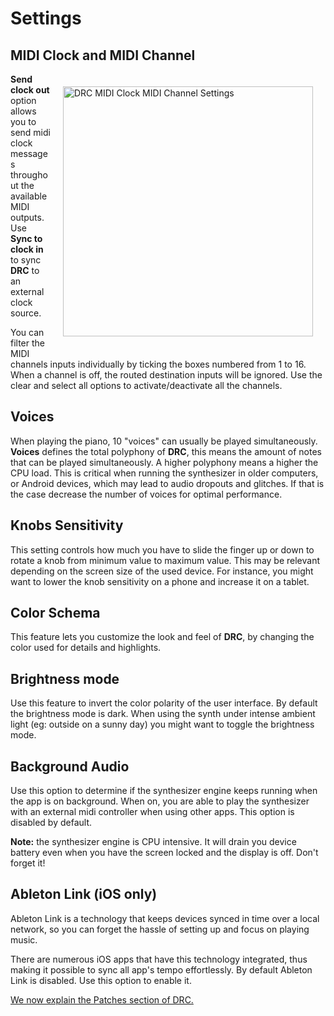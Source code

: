 # Settings

## MIDI Clock and MIDI Channel

<img alt="DRC MIDI Clock MIDI Channel Settings" src="https://www.imaginando.pt/images/products/drc/help/settings/midi-settings.jpg" width="400" style="float: right; padding: 20px; right-padding: 0px;" />

**Send clock out** option allows you to send midi clock messages throughout the available MIDI outputs. Use **Sync to clock in** to sync **DRC** to an external clock source.

You can filter the MIDI channels inputs individually by ticking the boxes numbered from 1 to 16. When a channel is off, the routed destination inputs will be ignored. Use the clear and select all options to activate/deactivate all the channels.

## Voices

When playing the piano, 10 "voices" can usually be played simultaneously. **Voices** defines the total polyphony of **DRC**, this means the amount of notes that can be played simultaneously. A higher polyphony means a higher the CPU load. This is critical when running the synthesizer in older computers, or Android devices, which may lead to audio dropouts and glitches. If that is the case decrease the number of voices for optimal performance.

## Knobs Sensitivity

This setting controls how much you have to slide the finger up or down to rotate a knob from minimum value to maximum value. This may be relevant depending on the screen size of the used device. For instance, you might want to lower the knob sensitivity on a phone and increase it on a tablet.

## Color Schema

This feature lets you customize the look and feel of **DRC**, by changing the color used for details and highlights.

## Brightness mode

Use this feature to invert the color polarity of the user interface. By default the brightness mode is dark. When using the synth under intense ambient light \(eg: outside on a sunny day\) you might want to toggle the brightness mode.

## Background Audio

Use this option to determine if the synthesizer engine keeps running when the app is on background. When on, you are able to play the synthesizer with an external midi controller when using other apps. This option is disabled by default.

**Note:** the synthesizer engine is CPU intensive. It will drain you device battery even when you have the screen locked and the display is off. Don't forget it!

## Ableton Link (iOS only)

Ableton Link is a technology that keeps devices synced in time over a local network, so you can forget the hassle of setting up and focus on playing music.

There are numerous iOS apps that have this technology integrated, thus making it possible to sync all app's tempo effortlessly. By default Ableton Link is disabled. Use this option to enable it.

[We now explain the Patches section of DRC.](patches)
